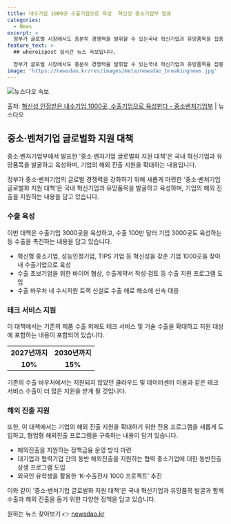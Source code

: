 ```yaml
---
title: 내수기업 1000곳 수출기업으로 육성  혁신성 중소기업부 발표
categories:
  - News
excerpt: >
  정부가 글로벌 시장에서도 충분히 경쟁력을 발휘할 수 있는국내 혁신기업과 유망품목을 집중 발굴육성하는 한편,새…
feature_text: >
  ## whereispost 실시간 뉴스 속보입니다.

  정부가 글로벌 시장에서도 충분히 경쟁력을 발휘할 수 있는국내 혁신기업과 유망품목을 집중 발굴육성하는 한편,새…
image: 'https://newsdao.kr/res/images/meta/newsdao_breakingnews.jpg'
---
```


![뉴스다오 속보](https://newsdao.kr/res/images/meta/newsdao_breakingnews.jpg)

<p>출처: <a href="https://newsdao.kr/3754" rel="dofollow">혁신성 인정받은 내수기업 1000곳, 수출기업으로 육성한다 - 중소벤처기업부</a> | 뉴스다오</p>

<h2 data-ke-size="size26">중소·벤처기업 글로벌화 지원 대책</h2>
중소·벤처기업부에서 발표한 '중소·벤처기업 글로벌화 지원 대책'은 국내 혁신기업과 유망품목을 발굴하고 육성하며, 기업의 해외 진출 지원을 확대하는 내용입니다.

<p data-ke-size="size16">정부가 중소·벤처기업의 글로벌 경쟁력을 강화하기 위해 새롭게 마련한 '중소·벤처기업 글로벌화 지원 대책'은 국내 혁신기업과 유망품목을 발굴하고 육성하며, 기업의 해외 진출을 지원하는 내용을 담고 있습니다.</p>

<h3 data-ke-size="size24">수출 육성</h3>
이번 대책은 수출기업 3000곳을 육성하고, 수출 100만 달러 기업 3000곳도 육성하는 등 수출을 촉진하는 내용을 담고 있습니다.

<ul>
  <li>혁신형 중소기업, 성능인정기업, TIPS 기업 등 혁신성을 갖춘 기업 1000곳을 찾아내 수출기업으로 육성</li>
  <li>수출 초보기업을 위한 바이어 협상, 수출계약서 작성·검토 등 수출 지원 프로그램 도입</li>
  <li>수출 바우처 내 수시지원 트랙 신설로 수출 애로 해소에 신속 대응</li>
</ul>

<h3 data-ke-size="size24">테크 서비스 지원</h3>
이 대책에서는 기존의 제품 수출 외에도 테크 서비스 및 기술 수출을 확대하고 지원 대상에 포함하는 내용이 포함되어 있습니다.

<table>
  <tr>
    <td style="text-align: center; height: 17px;"><b>2027년까지</b></td>
    <td style="text-align: center; height: 17px;"><b>2030년까지</b></td>
  </tr>
  <tr>
    <td style="text-align: center; height: 17px;"><b>10%</b></td>
    <td style="text-align: center; height: 17px;"><b>15%</b></td>
  </tr>
</table>

<p data-ke-size="size16">기존의 수출 바우처에서는 지원되지 않았던 클라우드 및 데이터센터 이용과 같은 테크 서비스 수출이 더 많은 지원을 받게 될 것입니다.</p>

<h3 data-ke-size="size24">해외 진출 지원</h3>
또한, 이 대책에서는 기업의 해외 진출 지원을 확대하기 위한 전용 프로그램을 새롭게 도입하고, 협업형 해외진출 프로그램을 구축하는 내용이 담겨 있습니다.

<ul>
  <li>해외진출을 지원하는 정책금융 운영 방식 마련</li>
  <li>대기업과 협력기업 간의 동반 해외진출을 지원하는 협력 중소기업에 대한 동반진출 상생 프로그램 도입</li>
  <li>외국인 유학생을 활용한 ‘K-수출전사 1000 프로젝트’ 추진</li>
</ul>

<p data-ke-size="size16">이와 같이 '중소·벤처기업 글로벌화 지원 대책'은 국내 혁신기업과 유망품목 발굴과 함께 수출과 해외 진출을 돕기 위한 다양한 정책을 담고 있습니다.</p>

<p data-ke-size="size16"></p> 

원하는 뉴스 찾아보기 👉 <a href="https://newsdao.kr" rel="dofollow">newsdao.kr</a>


